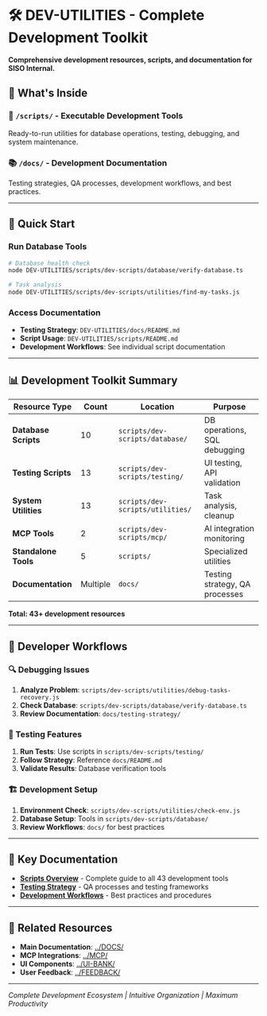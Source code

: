 # 🛠️ DEV-UTILITIES - Complete Development Toolkit

**Comprehensive development resources, scripts, and documentation for SISO Internal.**

## 📁 **What's Inside**

### **🔧 `/scripts/` - Executable Development Tools**
Ready-to-run utilities for database operations, testing, debugging, and system maintenance.

### **📚 `/docs/` - Development Documentation**
Testing strategies, QA processes, development workflows, and best practices.

---

## 🚀 **Quick Start**

### **Run Database Tools**
```bash
# Database health check
node DEV-UTILITIES/scripts/dev-scripts/database/verify-database.ts

# Task analysis
node DEV-UTILITIES/scripts/dev-scripts/utilities/find-my-tasks.js
```

### **Access Documentation**
- **Testing Strategy**: `DEV-UTILITIES/docs/README.md`
- **Script Usage**: `DEV-UTILITIES/scripts/README.md`
- **Development Workflows**: See individual script documentation

---

## 📊 **Development Toolkit Summary**

| Resource Type | Count | Location | Purpose |
|---------------|-------|----------|---------|
| **Database Scripts** | 10 | `scripts/dev-scripts/database/` | DB operations, SQL debugging |
| **Testing Scripts** | 13 | `scripts/dev-scripts/testing/` | UI testing, API validation |
| **System Utilities** | 13 | `scripts/dev-scripts/utilities/` | Task analysis, cleanup |
| **MCP Tools** | 2 | `scripts/dev-scripts/mcp/` | AI integration monitoring |
| **Standalone Tools** | 5 | `scripts/` | Specialized utilities |
| **Documentation** | Multiple | `docs/` | Testing strategy, QA processes |

**Total: 43+ development resources**

---

## 🎯 **Developer Workflows**

### **🔍 Debugging Issues**
1. **Analyze Problem**: `scripts/dev-scripts/utilities/debug-tasks-recovery.js`
2. **Check Database**: `scripts/dev-scripts/database/verify-database.ts`
3. **Review Documentation**: `docs/testing-strategy/`

### **🧪 Testing Features**
1. **Run Tests**: Use scripts in `scripts/dev-scripts/testing/`
2. **Follow Strategy**: Reference `docs/README.md`
3. **Validate Results**: Database verification tools

### **🏗️ Development Setup**
1. **Environment Check**: `scripts/dev-scripts/utilities/check-env.js`
2. **Database Setup**: Tools in `scripts/dev-scripts/database/`
3. **Review Workflows**: `docs/` for best practices

---

## 📖 **Key Documentation**

- **[Scripts Overview](scripts/README.md)** - Complete guide to all 43 development tools
- **[Testing Strategy](docs/README.md)** - QA processes and testing frameworks
- **[Development Workflows](docs/)** - Best practices and procedures

---

## 🔗 **Related Resources**

- **Main Documentation**: [../DOCS/](../DOCS/)
- **MCP Integrations**: [../MCP/](../MCP/)
- **UI Components**: [../UI-BANK/](../UI-BANK/)
- **User Feedback**: [../FEEDBACK/](../FEEDBACK/)

---

*Complete Development Ecosystem | Intuitive Organization | Maximum Productivity*